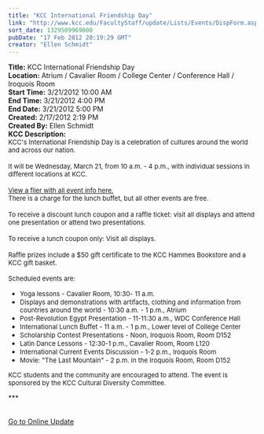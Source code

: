 ```yaml
---
title: "KCC International Friendship Day"
link: "http://www.kcc.edu/FacultyStaff/update/Lists/Events/DispForm.aspx?ID=226"
sort_date: 1329509969000
pubDate: "17 Feb 2012 20:19:29 GMT"
creator: "Ellen Schmidt"
---
```


<div><b>Title:</b> KCC International Friendship Day</div>
<div><b>Location:</b> Atrium / Cavalier Room / College Center / Conference Hall / Iroquois Room</div>
<div><b>Start Time:</b> 3/21/2012 10:00 AM</div>
<div><b>End Time:</b> 3/21/2012 4:00 PM</div>
<div><b>End Date:</b> 3/21/2012 5:00 PM</div>
<div><b>Created:</b> 2/17/2012 2:19 PM</div>
<div><b>Created By:</b> Ellen Schmidt</div>
<div><b>KCC Description:</b> <div class="ExternalClass33D7F1DB39764ED3AC1D2D954AB8CA91">
<div>
<div class="ExternalClass3D17B8EFF9C149F0B7F28761770F6C1B"><font size="2">KCC's International Friendship Day is a celebration of cultures around the world and across our nation.</font></div>
<div class="ExternalClass3D17B8EFF9C149F0B7F28761770F6C1B"><font size="2"></font> </div>
<div class="ExternalClass3D17B8EFF9C149F0B7F28761770F6C1B"><font size="2">It will be Wednesday, March 21, from 10 a.m. - 4 p.m., with individual sessions in different locations at KCC.</font></div>
<div class="ExternalClass3D17B8EFF9C149F0B7F28761770F6C1B"><font size="2"></font> </div>
<div class="ExternalClass3D17B8EFF9C149F0B7F28761770F6C1B"><font size="2"><a href="/FacultyStaff/update/Documents/Friendship%20Day%20flyer_3_20_2012.pdf">View a flier with all event info here.</a></font><font size="2"></font></div>
<div class="ExternalClass3D17B8EFF9C149F0B7F28761770F6C1B"><font size="2">There is a charge for the lunch buffet, but all other events are free.</font></div>
<div class="ExternalClass3D17B8EFF9C149F0B7F28761770F6C1B"><font size="2"></font> </div>
<div class="ExternalClass3D17B8EFF9C149F0B7F28761770F6C1B"><font size="2">To receive a discount lunch coupon and a raffle ticket: visit all displays and attend one presentation or attend two presentations.</font></div>
<div class="ExternalClass3D17B8EFF9C149F0B7F28761770F6C1B"><font size="2"></font> </div>
<div class="ExternalClass3D17B8EFF9C149F0B7F28761770F6C1B"><font size="2">To receive a lunch coupon only: Visit all displays.</font></div>
<div class="ExternalClass3D17B8EFF9C149F0B7F28761770F6C1B"><font size="2"></font> </div>
<div class="ExternalClass3D17B8EFF9C149F0B7F28761770F6C1B"><font size="2">
<div class="ExternalClass3D17B8EFF9C149F0B7F28761770F6C1B"><font size="2">Raffle prizes include a $50 gift certificate to the KCC Hammes Bookstore and a KCC gift basket. </font></div>
<div class="ExternalClass3D17B8EFF9C149F0B7F28761770F6C1B"> </div></font><font size="2">Scheduled events are:</font></div><font size="2">
<div class="ExternalClass3D17B8EFF9C149F0B7F28761770F6C1B">
<ul></font>
<li>
<div class="ExternalClass3D17B8EFF9C149F0B7F28761770F6C1B"><font size="2">Yoga lessons - Cavalier Room, 10:30- 11 a.m.</font></div>
<li><font size="2">Displays and demonstrations with artifacts, clothing and information from countries around the world - 10:30 a.m. - 1 p.m., Atrium</font> 
<li><font size="2">Post-Revolution Egypt Presentation - 11-11:30 a.m., WDC Conference Hall</font> 
<li><font size="2">International Lunch Buffet - 11 a.m. - 1 p.m., Lower level of College Center</font> 
<li><font size="2">Scholarship Contest Presentations - Noon, Iroquois Room, Room D152</font> 
<li><font size="2">Latin Dance Lessons - 12:30-1 p.m., Cavalier Room, Room L120</font> 
<li><font size="2">International Current Events Discussion - 1-2 p.m., Iroquois Room</font> 
<li><font size="2">Movie: &quot;The Last Mountain&quot; - 2 p.m. in the Iroquois Room, Room D152</font></li></ul></div>
<p><font size="2">KCC students and the community are encouraged to attend. The event is sponsored by the KCC Cultural Diversity Committee.</font></p>
<p>***</p>
<div> </div>
<div><a href="/FacultyStaff/update/Pages/dailyupdate.aspx">Go to Online Update</a></div>
<div> </div>
<div><br /> </div></div></div></div>
